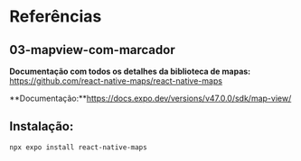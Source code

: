 # Referências

## 03-mapview-com-marcador

**Documentação com todos os detalhes da biblioteca de mapas:**
https://github.com/react-native-maps/react-native-maps

**Documentação:**https://docs.expo.dev/versions/v47.0.0/sdk/map-view/

## Instalação:

`npx expo install react-native-maps`
